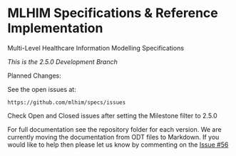MLHIM Specifications & Reference Implementation
===============================================

Multi-Level Healthcare Information Modelling Specifications

*This is the 2.5.0 Development Branch*

Planned Changes:

See the open issues at:


    https://github.com/mlhim/specs/issues

Check Open and Closed issues after setting the Milestone filter to 2.5.0

For full documentation see the repository folder for each version.
We are currently moving the documentation from ODT files to Markdown.
If you would like to help then please let us know by commenting on the [Issue #56](https://github.com/mlhim/specs/issues/56)

